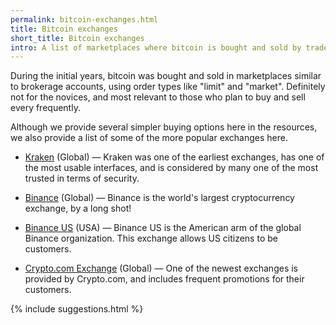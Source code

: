 ```yaml
---
permalink: bitcoin-exchanges.html
title: Bitcoin exchanges
short_title: Bitcoin exchanges
intro: A list of marketplaces where bitcoin is bought and sold by traders.
---
```


During the initial years, bitcoin was bought and sold in marketplaces similar to brokerage accounts, using order types like "limit" and "market". Definitely not for the novices, and most relevant to those who plan to buy and sell every frequently.

Although we provide several simpler buying options here in the resources, we also provide a list of some of the more popular exchanges here.

- [Kraken](https://www.kraken.com) (Global) — Kraken was one of the earliest exchanges, has one of the most usable interfaces, and is considered by many one of the most trusted in terms of security.

- [Binance](https://www.binance.com) (Global) — Binance is the world's largest cryptocurrency exchange, by a long shot!

- [Binance US](http://binance.us) (USA) — Binance US is the American arm of the global Binance organization. This exchange allows US citizens to be customers.

- [Crypto.com Exchange](https://crypto.com/exchange) (Global) — One of the newest exchanges is provided by Crypto.com, and includes frequent promotions for their customers.

{% include suggestions.html %}


